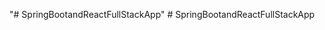 "# SpringBootandReactFullStackApp" 
#   S p r i n g B o o t a n d R e a c t F u l l S t a c k A p p  
 